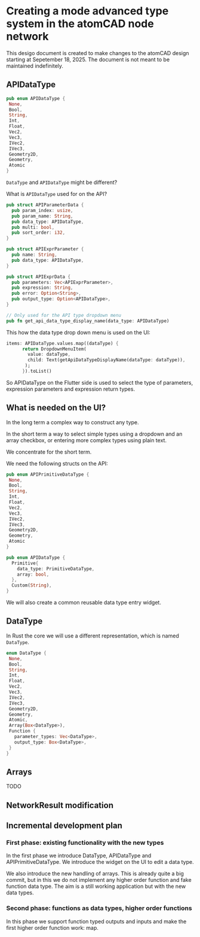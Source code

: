 # Creating a mode advanced type system in the atomCAD node network

This desigo document is created to make changes to the atomCAD design starting at Sepetember 18, 2025. The document is not meant to be maintained indefinitely.  

## APIDataType

```rust
pub enum APIDataType {
 None,
 Bool,
 String,
 Int,
 Float,
 Vec2,
 Vec3,
 IVec2,
 IVec3,
 Geometry2D,
 Geometry,
 Atomic
}

```

`DataType` and `APIDataType` might be different?

What is `APIDataType` used for on the API?

```rust
pub struct APIParameterData {
  pub param_index: usize,
  pub param_name: String,
  pub data_type: APIDataType,
  pub multi: bool,
  pub sort_order: i32,
}

pub struct APIExprParameter {
  pub name: String,
  pub data_type: APIDataType,
}

pub struct APIExprData {
  pub parameters: Vec<APIExprParameter>,
  pub expression: String,
  pub error: Option<String>,
  pub output_type: Option<APIDataType>,
}

// Only used for the API type dropdown menu
pub fn get_api_data_type_display_name(data_type: APIDataType)
```



This how the data type drop down menu is used on the UI: 

```dart
items: APIDataType.values.map((dataType) {
      return DropdownMenuItem(
        value: dataType,
        child: Text(getApiDataTypeDisplayName(dataType: dataType)),
       );
      }).toList()
```



So APIDataType on the Flutter side is used to select the type of parameters, expression parameters and expression return types.



## What is needed on the UI?

In the long term a complex way to construct any type.

In the short term a way to select simple types using a dropdown and an array checkbox, or entering more complex types using plain text.

We concentrate for the short term.

We need the following structs on the API:

```rust
pub enum APIPrimitiveDataType {
 None,
 Bool,
 String,
 Int,
 Float,
 Vec2,
 Vec3,
 IVec2,
 IVec3,
 Geometry2D,
 Geometry,
 Atomic
}

pub enum APIDataType {
  Primitive{
    data_type: PrimitiveDataType,
    array: bool,
  },
  Custom(String),
} 
```

We will also create a common reusable data type entry widget.

## DataType

In Rust the core we will use a different representation, which is named `DataType`.

```rust
enum DataType {
 None,
 Bool,
 String,
 Int,
 Float,
 Vec2,
 Vec3,
 IVec2,
 IVec3,
 Geometry2D,
 Geometry,
 Atomic,
 Array(Box<DataType>),
 Function {
   parameter_types: Vec<DataType>,
   output_type: Box<DataType>,
 }
}
```

## Arrays

TODO

## NetworkResult modification

## Incremental development plan

### First phase: existing functionality with the new types

In the first phase we introduce DataType, APIDataType and APIPrimitiveDataType. We introduce the widget on the UI to edit a data type.

We also introduce the new handling of arrays. This is already quite a big commit, but in this we do not implement any higher order function and fake function data type. The aim is a still working application but with the new data types.

### Second phase: functions as data types, higher order functions

In this phase we support function typed outputs and inputs and make the first higher order function work: map.



